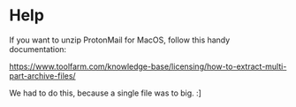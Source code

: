 # Help
If you want to unzip ProtonMail for MacOS, follow this handy documentation:

https://www.toolfarm.com/knowledge-base/licensing/how-to-extract-multi-part-archive-files/

We had to do this, because a single file was to big. :]